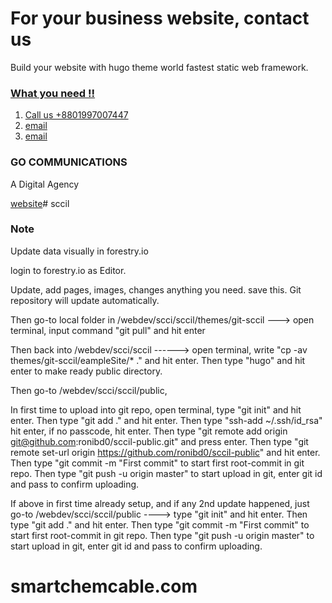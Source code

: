 # For your business website, contact us
Build your website with hugo theme world fastest static web framework.

<a href="mailto:digital@goisp.net">


### What you need !!

1. Call us +8801997007447
2. [email](mailto:info@goisp.net) 
3. [email](mailto:roni@goisp.net) 


### GO COMMUNICATIONS
A Digital Agency

[website](https://digital.goisp.net)# sccil


### Note

Update data visually in forestry.io

login to forestry.io as Editor.

Update, add pages, images, changes anything you need. save this. Git repository will update automatically. 

Then go-to local folder in /webdev/scci/sccil/themes/git-sccil ---> open terminal, input command "git pull" and hit enter

Then back into /webdev/scci/sccil ------> open terminal, write  "cp -av themes/git-sccil/eampleSite/* ." and hit enter. Then type "hugo" and hit enter to make ready public directory. 

Then go-to /webdev/scci/sccil/public, 

In first time to upload into git repo, open terminal,  type "git init" and hit enter. Then type "git add ." and hit enter. Then type "ssh-add ~/.ssh/id_rsa" hit enter, if no passcode, hit enter. Then type "git remote add origin git@github.com:ronibd0/sccil-public.git" and press enter. Then type "git remote set-url origin https://github.com/ronibd0/sccil-public" and hit enter. Then type "git commit -m "First commit" to start first root-commit in git repo. Then type "git push -u origin master" to start upload in git, enter git id and pass to confirm uploading. 

If above in first time already setup, and if any 2nd update happened, just go-to /webdev/scci/sccil/public ----> type "git init" and hit enter. Then type "git add ." and hit enter.  Then type "git commit -m "First commit" to start first root-commit in git repo. Then type "git push -u origin master" to start upload in git, enter git id and pass to confirm uploading. 
# smartchemcable.com
